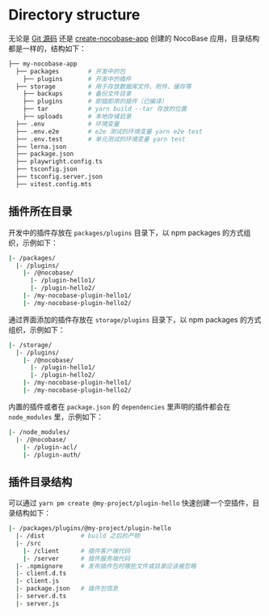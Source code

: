 # Directory structure

无论是 [Git 源码](/welcome/getting-started/installation/git-clone) 还是 [create-nocobase-app](/welcome/getting-started/installation/create-nocobase-app) 创建的 NocoBase 应用，目录结构都是一样的，结构如下：

```bash
├── my-nocobase-app
  ├── packages        # 开发中的包
    ├── plugins       # 开发中的插件
  ├── storage         # 用于存放数据库文件、附件、缓存等
    ├── backups       # 备份文件目录
    ├── plugins       # 即插即用的插件（已编译）
    ├── tar           # yarn build --tar 存放的位置
    ├── uploads       # 本地存储目录
  ├── .env            # 环境变量
  ├── .env.e2e        # e2e 测试的环境变量 yarn e2e test
  ├── .env.test       # 单元测试的环境变量 yarn test
  ├── lerna.json
  ├── package.json
  ├── playwright.config.ts
  ├── tsconfig.json
  ├── tsconfig.server.json
  ├── vitest.config.mts
```

## 插件所在目录

开发中的插件存放在 `packages/plugins` 目录下，以 npm packages 的方式组织，示例如下：

```bash
|- /packages/
  |- /plugins/
    |- /@nocobase/
      |- /plugin-hello1/
      |- /plugin-hello2/
    |- /my-nocobase-plugin-hello1/
    |- /my-nocobase-plugin-hello2/
```

通过界面添加的插件存放在 `storage/plugins` 目录下，以 npm packages 的方式组织，示例如下：

```bash
|- /storage/
  |- /plugins/
    |- /@nocobase/
      |- /plugin-hello1/
      |- /plugin-hello2/
    |- /my-nocobase-plugin-hello1/
    |- /my-nocobase-plugin-hello2/
```

内置的插件或者在 `package.json` 的 `dependencies` 里声明的插件都会在 `node_modules` 里，示例如下：

```bash
|- /node_modules/
  |- /@nocobase/
    |- /plugin-acl/
    |- /plugin-auth/
```

## 插件目录结构

可以通过 `yarn pm create @my-project/plugin-hello` 快速创建一个空插件，目录结构如下：

```bash
|- /packages/plugins/@my-project/plugin-hello
  |- /dist          # build 之后的产物
  |- /src
    |- /client      # 插件客户端代码
    |- /server      # 插件服务端代码
  |- .npmignore     # 发布插件包时哪些文件或目录应该被忽略
  |- client.d.ts
  |- client.js
  |- package.json   # 插件包信息
  |- server.d.ts
  |- server.js
```

